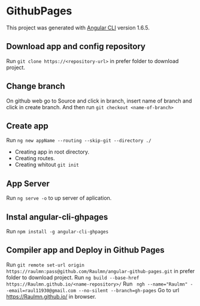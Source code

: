 # GithubPages

This project was generated with [Angular CLI](https://github.com/angular/angular-cli) version 1.6.5.

## Download app and config repository

Run `git clone https://<repository-url>` in prefer folder to download project.


## Change branch

On github web go to Source and click in branch, insert name of branch and click in create branch.
And then run `git checkout <name-of-branch>`


## Create app

Run `ng new appName --routing --skip-git --directory ./`
- Creating app in root directory.
- Creating routes.
- Creating whitout `git init`


## App Server

Run `ng serve -o` to up server of aplication.


## Instal angular-cli-ghpages

Run `npm install -g angular-cli-ghpages`


## Compiler app and Deploy in Github Pages

Run `git remote set-url origin https://raulmn:pass@github.com/Raulmn/angular-github-pages.git` in prefer folder to download project.
Run `ng build --base-href https://Raulmn.github.io/<name-repository>/`
Run ` ngh --name="Raulmn" --email=raul11930@gmail.com --no-silent --branch=gh-pages`
Go to url https://Raulmn.github.io/<name-repository> in browser.
